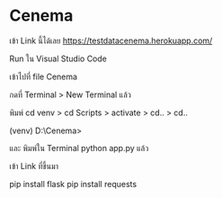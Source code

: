 # Cenema

เข้า Link นี้ได้เลย https://testdatacenema.herokuapp.com/
 
Run ใน Visual Studio Code

เข้าไปที่ file Cenema

กดที่ Terminal > New Terminal แล้ว

พิมพ์ cd venv > cd Scripts > activate > cd.. > cd..

(venv) D:\Cenema>

และ พิมพ์ใน Terminal python app.py แล้ว

เข้า Link ที่ขึ้นมา

pip install flask
pip install requests